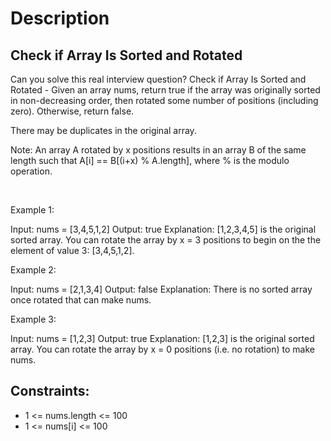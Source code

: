 # Description

 ## Check if Array Is Sorted and Rotated

Can you solve this real interview question? Check if Array Is Sorted and Rotated - Given an array nums, return true if the array was originally sorted in non-decreasing order, then rotated some number of positions (including zero). Otherwise, return false.

There may be duplicates in the original array.

Note: An array A rotated by x positions results in an array B of the same length such that A[i] == B[(i+x) % A.length], where % is the modulo operation.

 

Example 1:


Input: nums = [3,4,5,1,2]
Output: true
Explanation: [1,2,3,4,5] is the original sorted array.
You can rotate the array by x = 3 positions to begin on the the element of value 3: [3,4,5,1,2].


Example 2:


Input: nums = [2,1,3,4]
Output: false
Explanation: There is no sorted array once rotated that can make nums.


Example 3:


Input: nums = [1,2,3]
Output: true
Explanation: [1,2,3] is the original sorted array.
You can rotate the array by x = 0 positions (i.e. no rotation) to make nums.

## Constraints:
* 1 <= nums.length <= 100
 * 1 <= nums[i] <= 100
      